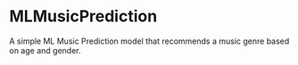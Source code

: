 # MLMusicPrediction

A simple ML Music Prediction model that recommends a music genre based on age and gender. 
